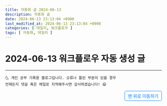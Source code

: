 ```yaml
---
title: 자동화 글 2024-06-13
description: 자동화 글
date: 2024-06-13 23:13:04 +0900
last_modified_at: 2024-06-13 23:13:04 +0900
categories: [ 데일리, 워크플로우 ]
tags: [ 자동화, 데일리 ]
---
```


# 2024-06-13 워크플로우 자동 생성 글

***
    🌜 개인 공부 기록용 블로그입니다. 오류나 틀린 부분이 있을 경우 
    언제든지 댓글 혹은 메일로 지적해주시면 감사하겠습니다! 😄

<a href="#" style="display: inline-block; padding: 5px 10px; color: #007bff; text-decoration: none; border: 0.5px solid #007bff; border-radius: 5px; float: right;">맨 위로 이동하기</a>